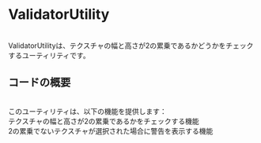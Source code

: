 # ValidatorUtility

<br />ValidatorUtilityは、テクスチャの幅と高さが2の累乗であるかどうかをチェックするユーティリティです。

## コードの概要
<br />このユーティリティは、以下の機能を提供します：
<br />テクスチャの幅と高さが2の累乗であるかをチェックする機能
<br />2の累乗でないテクスチャが選択された場合に警告を表示する機能
